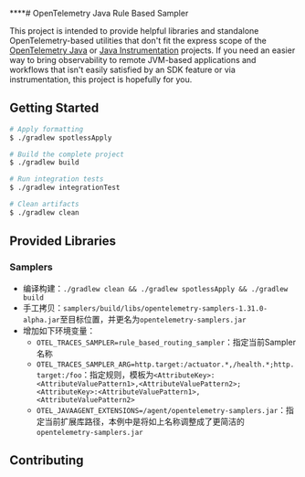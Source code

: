 ****# OpenTelemetry Java Rule Based Sampler

This project is intended to provide helpful libraries and standalone OpenTelemetry-based utilities that don't fit
the express scope of the [OpenTelemetry Java](https://github.com/open-telemetry/opentelemetry-java) or
[Java Instrumentation](https://github.com/open-telemetry/opentelemetry-java-instrumentation) projects.  If you need an
easier way to bring observability to remote JVM-based applications and workflows that isn't easily satisfied by an SDK
feature or via instrumentation, this project is hopefully for you.

## Getting Started

```bash
# Apply formatting
$ ./gradlew spotlessApply

# Build the complete project
$ ./gradlew build

# Run integration tests
$ ./gradlew integrationTest

# Clean artifacts
$ ./gradlew clean
```

## Provided Libraries

### Samplers

- 编译构建：`./gradlew clean && ./gradlew spotlessApply && ./gradlew build`
- 手工拷贝：`samplers/build/libs/opentelemetry-samplers-1.31.0-alpha.jar`至目标位置，并更名为`opentelemetry-samplers.jar`
- 增加如下环境变量：
  - `OTEL_TRACES_SAMPLER=rule_based_routing_sampler`：指定当前Sampler名称
  - `OTEL_TRACES_SAMPLER_ARG=http.target:/actuator.*,/health.*;http.target:/foo`：指定规则，模板为`<AttributeKey>:<AttributeValuePattern1>,<AttributeValuePattern2>;<AttributeKey>:<AttributeValuePattern1>,<AttributeValuePattern2>`
  - `OTEL_JAVAAGENT_EXTENSIONS=/agent/opentelemetry-samplers.jar`：指定当前扩展库路径，本例中是将如上名称调整成了更简洁的`opentelemetry-samplers.jar`

## Contributing
